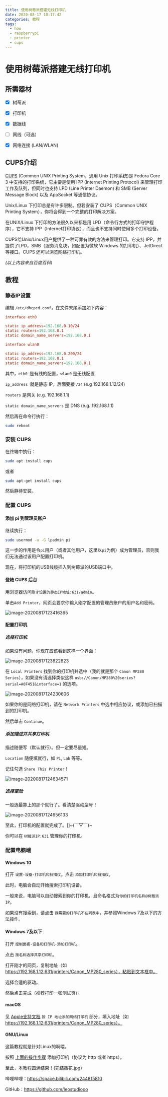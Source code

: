 ```yaml
---
title: 使用树莓派搭建无线打印机
date: 2020-08-17 10:17:42
categories: 教程
tags:
  - how
  - raspberrypi
  - printer
  - cups
---
```


# 使用树莓派搭建无线打印机

## 所需器材

- [x] 树莓派
- [x] 打印机
- [x] 数据线
- [ ] 网线（可选）
- [x] 网络连接 (LAN/WLAN)



## CUPS介绍

[CUPS](https://cups.org) (Common UNIX Printing System，通用 Unix 打印系统)是 Fedora Core 3 中支持的打印系统，它主要是使用 IPP (Internet Printing Protocol) 来管理打印工作及队列，但同时也支持 LPD (Line Printer Daemon) 和 SMB (Server Message Block) 以及 AppSocket 等通信协议。

Unix/Linux 下打印总是有许多限制。但若安装了 CUPS（Common UNIX Printing System），你将会得到一个完整的打印解决方案。

在UNIX/Linux 下打印的方法很久以来都是用 LPD（命令行方式的打印守护程序），它不支持 IPP（Internet打印协议），而且也不支持同时使用多个打印设备。

CUPS给Unix/Linux用户提供了一种可靠有效的方法来管理打印。它支持 IPP，并提供了LPD，SMB（服务消息块，如配置为微软 Windows 的打印机）、JetDirect 等接口。CUPS 还可以浏览网络打印机。

*(以上内容来自百度百科)*



## 教程

### 静态IP设置

编辑 `/etc/dhcpcd.conf`，在文件末尾添加如下内容：

```conf
interface eth0

static ip_address=192.168.0.10/24
static routers=192.168.0.1
static domain_name_servers=192.168.0.1

interface wlan0

static ip_address=192.168.0.200/24
static routers=192.168.0.1
static domain_name_servers=192.168.0.1
```

其中，`eth0 `是有线的配置，`wlan0` 是无线配置

 `ip_address `就是静态 IP，后面要接 `/24` (e.g 192.168.1.12/24)

 `routers` 是网关 (e.g. 192.168.1.1)

 `static domain_name_servers` 是 DNS (e.g. 192.168.1.1)

 然后再在命令行执行：

```bash
sudo reboot
```



### 安装 CUPS

在终端中执行：

```bash
sudo apt install cups
```

或者

```bash
sudo apt-get install cups
```

然后静待安装。



### 配置 CUPS

#### 添加 pi 到管理员账户

继续执行：

```bash
sudo usermod -a -G lpadmin pi
```

这一步的作用是令`pi`用户（或者其他用户，这里以`pi`为例）成为管理员，否则我们无法通过该用户配置打印机。

现在，将打印机的USB线缆插入到树莓派的USB端口中。



#### 登陆 CUPS 后台

用浏览器访问`刚才设置的静态IP地址:631/admin`。

单击`Add Printer`，网页会要求你输入刚才配置的管理员账户的用户名和密码。

![image-20200817123416365](/img/image-20200817123416365.png)



#### 配置打印机

##### 选择打印机

如果没有问题，你现在应该看到这样一个界面：

![image-20200817123822823](/img/image-20200817123822823.png)

在 `Local Printers` 找到你的打印机并选中（我的就是那个 `Canon MP280 Series`），如果没有请选择类似这样 `usb://Canon/MP280%20series?serial=A0F451&interface=1` 的选项。

![image-20200817124230606](/img/image-20200817124230606.png)

如果你的是网络打印机，请在 `Network Printers` 中选中相应协议，或添加已扫描到的打印机。

然后单击 `Continue`。



##### 添加描述并共享打印机

描述随便写（默认就行）。但一定要尽量短。

`Location` 随便填就行，如 `Pi`, `Lab` 等等。

记住勾选 `Share This Printer`！

![image-20200817124634571](/img/image-20200817124634571.png)



##### 选择驱动

一般选最靠上的那个就行了。看清楚驱动型号！

![image-20200817124956133](/img/image-20200817124956133.png)





至此，打印机的配置就完成了。[]\~(￣▽￣)~

你可以在 `树莓派IP:631` 管理你的打印机。



### 配置电脑端

#### Windows 10

打开 `设置-设备-打印机和扫描仪`。点击 `添加打印机和扫描仪`。

此时，电脑会自动开始搜索打印机设备。

一般来说，电脑可以自动搜索到你的打印机，且命名格式为`你的打印机名称@树莓派IP`。

如果没有搜索到，请点击 `我需要的打印机不在列表中`，并参照Windows 7及以下的方法操作。



#### Windows 7及以下

打开 `控制面板-设备和打印机-添加打印机`。

点击 `按名称选择共享打印机`。

打开刚才的网页，复制地址（如 https://192.168.1.12:631/printers/Canon_MP280_series），粘贴到文本框中。

选择合适的驱动。

然后点击完成（推荐打印一张测试页）。



#### macOS

见 [Apple支持文档](https://support.apple.com/zh-cn/guide/mac-help/mh14004/10.15/mac/10.15) `按 IP 地址添加网络打印机` 部分，填入地址（如 https://192.168.1.12:631/printers/Canon_MP280_series）。



#### GNU/Linux

这篇教程就是针对Linux的啊喂。

按照 [上面的操作步骤](#安装CUPS) 添加打印机（协议为 http 或者 https）。







至此，本教程圆满结束！(完结撒花.jpg)

哔哩哔哩：https://space.bilibili.com/244815810

GitHub：https://github.com/leostudiooo